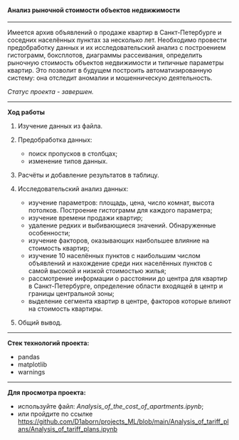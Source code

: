 #### Анализ рыночной стоимости объектов недвижимости

---

Имеется архив объявлений о продаже квартир в Санкт-Петербурге и соседних населённых пунктах за несколько лет. Необходимо провести предобработку данных и их исследовательский анализ с построением гистограмм, боксплотов, диаграммы рассеивания, определить рыночную стоимость объектов недвижимости и типичные параметры квартир. Это позволит в будущем построить автоматизированную систему: она отследит аномалии и мошенническую деятельность.

 *Статус проекта - завершен.*
 
---

**Ход работы**

1. Изучение данных из файла.

2. Предобработка данных:
    - поиск пропусков в столбцах;
    - изменение типов данных.
    
3. Расчёты и добавление результатов в таблицу.

4. Исследовательский анализ данных:
    - изучение параметров: площадь, цена, число комнат, высота потолков. Построение гистограмм для каждого параметра;
    - изучение времени продажи квартир;
    - удаление редких и выбивающиеся значений. Обнаруженные особенности;
    - изучение факторов, оказывающих наибольшее влияние на стоимость квартир; 
    - изучение 10 населённых пунктов с наибольшим числом объявлений и нахождение среди них населённых пунктов с самой высокой и низкой стоимостью жилья;
    - рассмотрение информации о расстоянии до центра для квартир в Санкт-Петербурге, определение области входящей в центр и границы центральной зоны;
    - выделение сегмента квартир в центре, факторов которые влияют на стоимость квартиры.
    
5. Общий вывод.
    
---

**Стек технологий проекта:**

- pandas
- matplotlib
- warnings

---

**Для просмотра проекта:**
 - используйте файл: *Analysis_of_the_cost_of_apartments.ipynb*;
 - или пройдите по ссылке https://github.com/D1aborn/projects_ML/blob/main/Analysis_of_tariff_plans/Analysis_of_tariff_plans.ipynb
